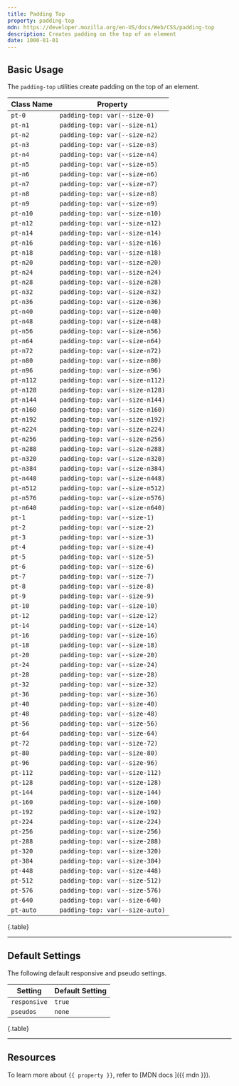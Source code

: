 ```yaml
---
title: Padding Top
property: padding-top
mdn: https://developer.mozilla.org/en-US/docs/Web/CSS/padding-top
description: Creates padding on the top of an element
date: 1000-01-01
---
```


## Basic Usage

The `padding-top` utilities create padding on the top of an element.

| Class Name | Property                        |
| ---------- | ------------------------------- |
| `pt-0`     | `padding-top: var(--size-0)`    |
| `pt-n1`    | `padding-top: var(--size-n1)`   |
| `pt-n2`    | `padding-top: var(--size-n2)`   |
| `pt-n3`    | `padding-top: var(--size-n3)`   |
| `pt-n4`    | `padding-top: var(--size-n4)`   |
| `pt-n5`    | `padding-top: var(--size-n5)`   |
| `pt-n6`    | `padding-top: var(--size-n6)`   |
| `pt-n7`    | `padding-top: var(--size-n7)`   |
| `pt-n8`    | `padding-top: var(--size-n8)`   |
| `pt-n9`    | `padding-top: var(--size-n9)`   |
| `pt-n10`   | `padding-top: var(--size-n10)`  |
| `pt-n12`   | `padding-top: var(--size-n12)`  |
| `pt-n14`   | `padding-top: var(--size-n14)`  |
| `pt-n16`   | `padding-top: var(--size-n16)`  |
| `pt-n18`   | `padding-top: var(--size-n18)`  |
| `pt-n20`   | `padding-top: var(--size-n20)`  |
| `pt-n24`   | `padding-top: var(--size-n24)`  |
| `pt-n28`   | `padding-top: var(--size-n28)`  |
| `pt-n32`   | `padding-top: var(--size-n32)`  |
| `pt-n36`   | `padding-top: var(--size-n36)`  |
| `pt-n40`   | `padding-top: var(--size-n40)`  |
| `pt-n48`   | `padding-top: var(--size-n48)`  |
| `pt-n56`   | `padding-top: var(--size-n56)`  |
| `pt-n64`   | `padding-top: var(--size-n64)`  |
| `pt-n72`   | `padding-top: var(--size-n72)`  |
| `pt-n80`   | `padding-top: var(--size-n80)`  |
| `pt-n96`   | `padding-top: var(--size-n96)`  |
| `pt-n112`  | `padding-top: var(--size-n112)` |
| `pt-n128`  | `padding-top: var(--size-n128)` |
| `pt-n144`  | `padding-top: var(--size-n144)` |
| `pt-n160`  | `padding-top: var(--size-n160)` |
| `pt-n192`  | `padding-top: var(--size-n192)` |
| `pt-n224`  | `padding-top: var(--size-n224)` |
| `pt-n256`  | `padding-top: var(--size-n256)` |
| `pt-n288`  | `padding-top: var(--size-n288)` |
| `pt-n320`  | `padding-top: var(--size-n320)` |
| `pt-n384`  | `padding-top: var(--size-n384)` |
| `pt-n448`  | `padding-top: var(--size-n448)` |
| `pt-n512`  | `padding-top: var(--size-n512)` |
| `pt-n576`  | `padding-top: var(--size-n576)` |
| `pt-n640`  | `padding-top: var(--size-n640)` |
| `pt-1`     | `padding-top: var(--size-1)`    |
| `pt-2`     | `padding-top: var(--size-2)`    |
| `pt-3`     | `padding-top: var(--size-3)`    |
| `pt-4`     | `padding-top: var(--size-4)`    |
| `pt-5`     | `padding-top: var(--size-5)`    |
| `pt-6`     | `padding-top: var(--size-6)`    |
| `pt-7`     | `padding-top: var(--size-7)`    |
| `pt-8`     | `padding-top: var(--size-8)`    |
| `pt-9`     | `padding-top: var(--size-9)`    |
| `pt-10`    | `padding-top: var(--size-10)`   |
| `pt-12`    | `padding-top: var(--size-12)`   |
| `pt-14`    | `padding-top: var(--size-14)`   |
| `pt-16`    | `padding-top: var(--size-16)`   |
| `pt-18`    | `padding-top: var(--size-18)`   |
| `pt-20`    | `padding-top: var(--size-20)`   |
| `pt-24`    | `padding-top: var(--size-24)`   |
| `pt-28`    | `padding-top: var(--size-28)`   |
| `pt-32`    | `padding-top: var(--size-32)`   |
| `pt-36`    | `padding-top: var(--size-36)`   |
| `pt-40`    | `padding-top: var(--size-40)`   |
| `pt-48`    | `padding-top: var(--size-48)`   |
| `pt-56`    | `padding-top: var(--size-56)`   |
| `pt-64`    | `padding-top: var(--size-64)`   |
| `pt-72`    | `padding-top: var(--size-72)`   |
| `pt-80`    | `padding-top: var(--size-80)`   |
| `pt-96`    | `padding-top: var(--size-96)`   |
| `pt-112`   | `padding-top: var(--size-112)`  |
| `pt-128`   | `padding-top: var(--size-128)`  |
| `pt-144`   | `padding-top: var(--size-144)`  |
| `pt-160`   | `padding-top: var(--size-160)`  |
| `pt-192`   | `padding-top: var(--size-192)`  |
| `pt-224`   | `padding-top: var(--size-224)`  |
| `pt-256`   | `padding-top: var(--size-256)`  |
| `pt-288`   | `padding-top: var(--size-288)`  |
| `pt-320`   | `padding-top: var(--size-320)`  |
| `pt-384`   | `padding-top: var(--size-384)`  |
| `pt-448`   | `padding-top: var(--size-448)`  |
| `pt-512`   | `padding-top: var(--size-512)`  |
| `pt-576`   | `padding-top: var(--size-576)`  |
| `pt-640`   | `padding-top: var(--size-640)`  |
| `pt-auto`  | `padding-top: var(--size-auto)` |

{.table}

---

## Default Settings

The following default responsive and pseudo settings.

| Setting      | Default Setting |
| ------------ | --------------- |
| `responsive` | `true`          |
| `pseudos`    | `none`          |

{.table}

---

## Resources

To learn more about `{{ property }}`, refer to [MDN docs <i class="far fa-external-link ml-6"></i>]({{ mdn }}).
